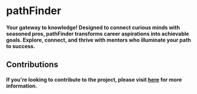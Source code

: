 # pathFinder
#### Your gateway to knowledge! Designed to connect curious minds with seasoned pros, pathFinder transforms career aspirations into achievable goals. Explore, connect, and thrive with mentors who illuminate your path to success.

## Contributions
#### If you're looking to contribute to the project, please visit [here](https://github.com/mehedikhan72/pathfinder-api/blob/master/DEVELOPERS-GUIDE.md) for more information.
